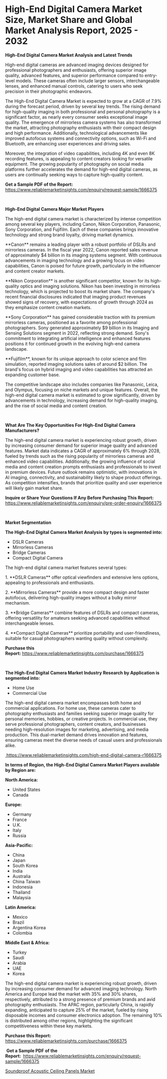 <p><h1>High-End Digital Camera Market Size, Market Share and Global Market Analysis Report, 2025 - 2032</h1></p><p><strong>High-End Digital Camera Market Analysis and Latest Trends</strong></p>
<p><p>High-end digital cameras are advanced imaging devices designed for professional photographers and enthusiasts, offering superior image quality, advanced features, and superior performance compared to entry-level models. These cameras often include larger sensors, interchangeable lenses, and enhanced manual controls, catering to users who seek precision in their photographic endeavors.</p><p>The High-End Digital Camera Market is expected to grow at a CAGR of 7.9% during the forecast period, driven by several key trends. The rising demand for high-quality imaging in both professional and personal photography is a significant factor, as nearly every consumer seeks exceptional image quality. The emergence of mirrorless camera systems has also transformed the market, attracting photography enthusiasts with their compact design and high performance. Additionally, technological advancements like improved autofocus systems and connectivity options, such as Wi-Fi and Bluetooth, are enhancing user experiences and driving sales. </p><p>Moreover, the integration of video capabilities, including 4K and even 8K recording features, is appealing to content creators looking for versatile equipment. The growing popularity of photography on social media platforms further accelerates the demand for high-end digital cameras, as users are continually seeking ways to capture high-quality content.</p></p>
<p><strong>Get a Sample PDF of the Report:&nbsp;</strong> <a href="https://www.reliablemarketinsights.com/enquiry/request-sample/1666375?utm_campaign=1994&utm_medium=2&utm_source=Github&utm_content=ia&utm_term=09022025&utm_id=high-end-digital-camera">https://www.reliablemarketinsights.com/enquiry/request-sample/1666375</a></p>
<p>&nbsp;</p>
<p><strong>High-End Digital Camera Major Market Players</strong></p>
<p><p>The high-end digital camera market is characterized by intense competition among several key players, including Canon, Nikon Corporation, Panasonic, Sony Corporation, and Fujifilm. Each of these companies brings innovative technology and strong brand loyalty, driving market dynamics.</p><p>**Canon** remains a leading player with a robust portfolio of DSLRs and mirrorless cameras. In the fiscal year 2022, Canon reported sales revenue of approximately $4 billion in its imaging systems segment. With continuous advancements in imaging technology and a growing focus on video capabilities, Canon is poised for future growth, particularly in the influencer and content creator markets.</p><p>**Nikon Corporation** is another significant competitor, known for its high-quality optics and imaging solutions. Nikon has been investing in mirrorless technology, which is projected to boost its market share. The company's recent financial disclosures indicated that imaging product revenues showed signs of recovery, with expectations of growth through 2024 as they emphasize content creation markets.</p><p>**Sony Corporation** has gained considerable traction with its premium mirrorless cameras, positioned as a favorite among professional photographers. Sony generated approximately $9 billion in its Imaging and Sensing Solutions segment in 2022, reflecting strong demand. Sony's commitment to integrating artificial intelligence and enhanced features positions it for continued growth in the evolving high-end camera landscape.</p><p>**Fujifilm**, known for its unique approach to color science and film simulation, reported imaging solutions sales of around $2 billion. The brand's focus on hybrid imaging and video capabilities has attracted an expanding customer base.</p><p>The competitive landscape also includes companies like Panasonic, Leica, and Olympus, focusing on niche markets and unique features. Overall, the high-end digital camera market is estimated to grow significantly, driven by advancements in technology, increasing demand for high-quality imaging, and the rise of social media and content creation.</p></p>
<p>&nbsp;</p>
<p><strong>What Are The Key Opportunities For High-End Digital Camera Manufacturers?</strong></p>
<p><p>The high-end digital camera market is experiencing robust growth, driven by increasing consumer demand for superior image quality and advanced features. Market data indicates a CAGR of approximately 6% through 2028, fueled by trends such as the rising popularity of mirrorless cameras and enhanced video capabilities. Additionally, the growing influence of social media and content creation prompts enthusiasts and professionals to invest in premium devices. Future outlook remains optimistic, with innovations in AI imaging, connectivity, and sustainability likely to shape product offerings. As competition intensifies, brands that prioritize quality and user experience will likely gain market share.</p></p>
<p><strong>Inquire or Share Your Questions If Any Before Purchasing This Report:</strong> <a href="https://www.reliablemarketinsights.com/enquiry/pre-order-enquiry/1666375?utm_campaign=1994&utm_medium=2&utm_source=Github&utm_content=ia&utm_term=09022025&utm_id=high-end-digital-camera">https://www.reliablemarketinsights.com/enquiry/pre-order-enquiry/1666375</a></p>
<p>&nbsp;</p>
<p><strong>Market Segmentation</strong></p>
<p><strong>The High-End Digital Camera Market Analysis by types is segmented into:</strong></p>
<p><ul><li>DSLR Cameras</li><li>Mirrorless Cameras</li><li>Bridge Cameras</li><li>Compact Digital Camera</li></ul></p>
<p><p>The high-end digital camera market features several types: </p><p>1. **DSLR Cameras** offer optical viewfinders and extensive lens options, appealing to professionals and enthusiasts.</p><p>2. **Mirrorless Cameras** provide a more compact design and faster autofocus, delivering high-quality images without a bulky mirror mechanism.</p><p>3. **Bridge Cameras** combine features of DSLRs and compact cameras, offering versatility for amateurs seeking advanced capabilities without interchangeable lenses.</p><p>4. **Compact Digital Cameras** prioritize portability and user-friendliness, suitable for casual photographers wanting quality without complexity.</p></p>
<p><strong>Purchase this Report:&nbsp;</strong><a href="https://www.reliablemarketinsights.com/purchase/1666375?utm_campaign=1994&utm_medium=2&utm_source=Github&utm_content=ia&utm_term=09022025&utm_id=high-end-digital-camera">https://www.reliablemarketinsights.com/purchase/1666375</a></p>
<p>&nbsp;</p>
<p><strong>The High-End Digital Camera Market Industry Research by Application is segmented into:</strong></p>
<p><ul><li>Home Use</li><li>Commercial Use</li></ul></p>
<p><p>The high-end digital camera market encompasses both home and commercial applications. For home use, these cameras cater to photography enthusiasts and families seeking superior image quality for personal memories, hobbies, or creative projects. In commercial use, they serve professional photographers, content creators, and businesses needing high-resolution images for marketing, advertising, and media production. This dual-market demand drives innovation and features, ensuring cameras meet the diverse needs of casual users and professionals alike.</p></p>
<p><a href="https://www.reliablemarketinsights.com/high-end-digital-camera-r1666375?utm_campaign=1994&utm_medium=2&utm_source=Github&utm_content=ia&utm_term=09022025&utm_id=high-end-digital-camera">&nbsp;https://www.reliablemarketinsights.com/high-end-digital-camera-r1666375</a></p>
<p><strong>In terms of Region, the High-End Digital Camera Market Players available by Region are:</strong></p>
<p>
    <p> <strong> North America: </strong>
        <ul>
            <li>United States</li>
            <li>Canada</li>
        </ul>
        </p> 
    <p> <strong> Europe: </strong>
        <ul>
            <li>Germany</li>
            <li>France</li>
            <li>U.K.</li>
            <li>Italy</li>
            <li>Russia</li>
        </ul>
        </p> 
    <p> <strong> Asia-Pacific: </strong>
        <ul>
            <li>China</li>
            <li>Japan</li>
            <li>South Korea</li>
            <li>India</li>
            <li>Australia</li>
            <li>China Taiwan</li>
            <li>Indonesia</li>
            <li>Thailand</li>
            <li>Malaysia</li>
        </ul>
        </p> 
    <p> <strong> Latin America: </strong>
        <ul>
            <li>Mexico</li>
            <li>Brazil</li>
            <li>Argentina Korea</li>
            <li>Colombia</li>
        </ul>
        </p> 
    <p> <strong> Middle East & Africa: </strong>
        <ul>
            <li>Turkey</li>
            <li>Saudi</li>
            <li>Arabia</li>
            <li>UAE</li>
            <li>Korea</li>
        </ul>
    </p>
    </p>
<p><p>The high-end digital camera market is experiencing robust growth, driven by increasing consumer demand for advanced imaging technology. North America and Europe lead the market with 35% and 30% shares, respectively, attributed to a strong presence of premium brands and avid photography enthusiasts. The APAC region, particularly China, is rapidly expanding, anticipated to capture 25% of the market, fueled by rising disposable incomes and consumer electronics adoption. The remaining 10% is distributed among other regions, highlighting the significant competitiveness within these key markets.</p></p>
<p><strong>Purchase this Report: </strong><a href="https://www.reliablemarketinsights.com/purchase/1666375?utm_campaign=1994&utm_medium=2&utm_source=Github&utm_content=ia&utm_term=09022025&utm_id=high-end-digital-camera">https://www.reliablemarketinsights.com/purchase/1666375</a></p>
<p>&nbsp;<strong>Get a Sample PDF of the Report:&nbsp;&nbsp;</strong><a href="https://www.reliablemarketinsights.com/enquiry/request-sample/1666375?utm_campaign=1994&utm_medium=2&utm_source=Github&utm_content=ia&utm_term=09022025&utm_id=high-end-digital-camera">https://www.reliablemarketinsights.com/enquiry/request-sample/1666375</a></p>
<p><strong></strong></p>
<p><p><a href="https://github.com/MonroeBullock54/Market-Research-Report-List-1/blob/main/soundproof-acoustic-ceiling-panels-market.md?utm_campaign=1994&utm_medium=2&utm_source=Github&utm_content=ia&utm_term=09022025&utm_id=high-end-digital-camera">Soundproof Acoustic Ceiling Panels Market</a></p></p>